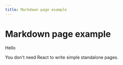 ```yaml
---
title: Markdown page example
---
```


# Markdown page example

Hello

You don't need React to write simple standalone pages. 